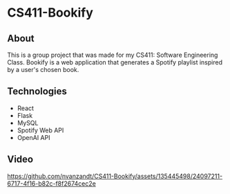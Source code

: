 # CS411-Bookify

## About 
This is a group project that was made for my CS411: Software Engineering Class. Bookify is a web application 
that generates a Spotify playlist inspired by a user's chosen book.

## Technologies 
- React
- Flask 
- MySQL 
- Spotify Web API 
- OpenAI API

## Video 
https://github.com/nvanzandt/CS411-Bookify/assets/135445498/24097211-6717-4f16-b82c-f8f2674cec2e




